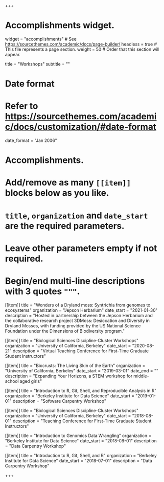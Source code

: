 +++
# Accomplishments widget.
widget = "accomplishments"  # See https://sourcethemes.com/academic/docs/page-builder/
headless = true  # This file represents a page section.
weight = 50  # Order that this section will appear.

title = "Workshops"
subtitle = ""

# Date format
#   Refer to https://sourcethemes.com/academic/docs/customization/#date-format
date_format = "Jan 2006"

# Accomplishments.
#   Add/remove as many `[[item]]` blocks below as you like.
#   `title`, `organization` and `date_start` are the required parameters.
#   Leave other parameters empty if not required.
#   Begin/end multi-line descriptions with 3 quotes `"""`.

[[item]]
  title = "Wonders of a Dryland moss: Syntrichia from genomes to ecosystems"
  organization = "Jepson Herbarium"
  date_start = "2021-01-30"
  description = "Hosted in partnership between the Jepson Herbarium and the collaborative research project 3DMoss: Desiccation and Diversity in Dryland Mosses, with funding provided by the US National Science Foundation under the Dimensions of Biodiversity program."
  
  
[[item]]
  title = "Biological Sciences Discipline-Cluster Workshops"
  organization = "University of California, Berkeley"
  date_start = "2020-08-21"
  description = "Virtual Teaching Conference for First-Time Graduate Student Instructors"

[[item]]
  title = "Biocrusts: The Living Skin of the Earth"
  organization = "University of California, Berkeley"
  date_start = "2019-03-01"
  date_end = ""
  description = "Expanding Your Horizons, a STEM workshop for middle-school aged girls"

[[item]]
  title = "Introduction to R, Git, Shell, and Reproducible Analysis in R"
  organization = "Berkeley Institute for Data Science"
  date_start = "2019-01-01"
  description = "Software Carpentry Workshop"

[[item]]
  title = "Biological Sciences Discipline-Cluster Workshops"
  organization = "University of California, Berkeley"
  date_start = "2018-08-01"
  description = "Teaching Conference for First-Time Graduate Student Instructors"

[[item]]
  title = "Introduction to Genomics Data Wrangling"
  organization = "Berkeley Institute for Data Science"
  date_start = "2018-08-01"
  description = "Data Carpentry Workshop"
  
[[item]]
  title = "Introduction to R, Git, Shell, and R"
  organization = "Berkeley Institute for Data Science"
  date_start = "2018-07-01"
  description = "Data Carpentry Workshop"

+++

